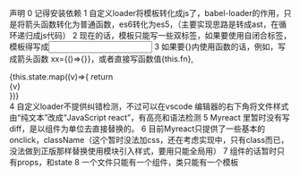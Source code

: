 声明
0 记得安装依赖
1 自定义loader将模板转化成js了，babel-loader的作用，只是将箭头函数转化为普通函数，es6转化为es5，（主要实现思路是转成ast，在循环递归成js代码）
2 现在的话，模板只能写一些双标签，如果要使用自闭合标签，模板得写成<input></input>
3 如果要{}内使用函数的话，例如，写成箭头函数 xx={()=>{}}，或者直接写函数值{this.fn},<div>{this.state.map((v)=>{
  return <div>{v}</div>
})} </div>
4 自定义loader不提供纠错检测，不过可以在vscode 编辑器的右下角将文件样式由“纯文本”改成“JavaScript react”，有高亮和语法检测 
5 Myreact 里暂时没有写diff，是以组件为单位去直接替换的。
6 目前Myreact只提供了一些基本的onclick，className（这个暂时没法加css，还在考虑实现中，只有class而已，没法做到正版那样替换使用模块引入样式，要用只能全局用）
7 组件的话暂时只有props，和state
8 一个文件只能有一个组件，类只能有一个模板
